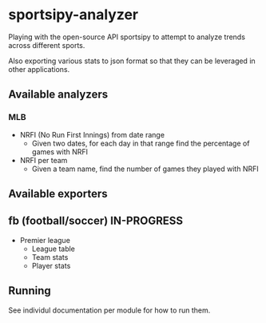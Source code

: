 # sportsipy-analyzer

Playing with the open-source API sportsipy to attempt to analyze trends across different sports.

Also exporting various stats to json format so that they can be leveraged in other applications.

## Available analyzers

### MLB

- NRFI (No Run First Innings) from date range
  - Given two dates, for each day in that range find the percentage of games with NRFI
- NRFI per team
  - Given a team name, find the number of games they played with NRFI

## Available exporters

## fb (football/soccer) IN-PROGRESS

- Premier league
  - League table
  - Team stats
  - Player stats


## Running

See individul documentation per module for how to run them.
